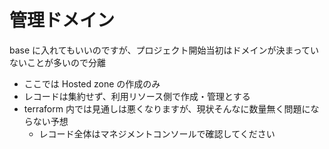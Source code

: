 # 管理ドメイン

base に入れてもいいのですが、プロジェクト開始当初はドメインが決まっていないことが多いので分離

- ここでは Hosted zone の作成のみ
- レコードは集約せず、利用リソース側で作成・管理とする
- terraform 内では見通しは悪くなりますが、現状そんなに数量無く問題にならない予想
  - レコード全体はマネジメントコンソールで確認してください

